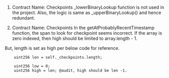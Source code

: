 1) Contract Name: Checkpoints
   _lowerBinaryLookup function is not used in the project.  Also, the logic is same as 
   _upperBinaryLookup() and hence redundant.


2) Contract Name: Checkpoints
  In the getAtProbablyRecentTimestamp function, the span to look for checkpoint seems incorrect. If the array is zero indexed, then high should be limited to array.length - 1.

  But, length is set as high per below code for reference.

  ```solidity
      uint256 len = self._checkpoints.length;

      uint256 low = 0;
      uint256 high = len; @audit, high should be len -1.
  ```
  